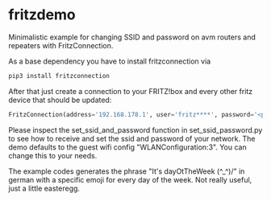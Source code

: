 # fritzdemo
Minimalistic example for changing SSID and password on avm routers and repeaters with FritzConnection.

As a base dependency you have to install fritzconnection via

```bash
pip3 install fritzconnection
```

After that just create a connection to your FRITZ!box and every other fritz device that should be updated:
```python
FritzConnection(address='192.168.178.1', user='fritz****', password='<password>', use_tls=False)
```
Please inspect the set_ssid_and_password function in set_ssid_password.py to see how to receive and set the ssid and password of your network. The demo defaults to the guest wifi config "WLANConfiguration:3". You can change this to your needs. 

The example codes generates the phrase "It's dayOtTheWeek \(^_^)/" in german with a specific emoji for every day of the week. Not really useful, just a little easteregg.
